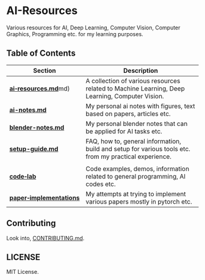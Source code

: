# AI-Resources

Various resources for AI, Deep Learning, Computer Vision, Computer Graphics, Programming etc. for my learning purposes.

## Table of Contents

| Section | Description |
| --- | --- |
| [**ai‑resources.md**](../AI-Resources.md)md) | A collection of various resources related to Machine Learning, Deep Learning, Computer Vision. |
| [**ai-notes.md**](home-mthrfckr/ai/ai-resources/ai-notes.md) | My personal ai notes with figures, text based on papers, articles etc. |
| [**blender-notes.md**](home-mthrfckr/ai/ai-resources/blender-notes.md) | My personal blender notes that can be applied for AI tasks etc. |[**Papers.md**](Papers.md)md) | Add only papers worth implementing, important concepts that can be applied in future or need to be revisited again with easy to understand, SOTA, close to SOTA results or unique ideas. |
| [**setup-guide.md**](home-mthrfckr/ai/ai-resources/setup-guide.md) | FAQ, how to, general information, build and setup for various tools etc. from my practical experience.  |[**Performance-Notes.md**](Performance-Notes.md)md) | My notes on various practical programming performance improvement methods I learned etc. |
| | |
| [**code‑lab**](https://github.com/quickgrid/code-lab) | Code examples, demos, information related to general programming, AI codes etc. |
| [**paper‑implementations**](https://github.com/quickgrid/paper-implementations) | My attempts at trying to implement various papers mostly in pytorch etc. |

## Contributing

Look into, [CONTRIBUTING.md](https://github.com/quickgrid/AI-Resources/blob/master/CONTRIBUTING.md).

## LICENSE

MIT License.
